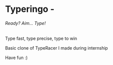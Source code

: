 # Typeringo - 
###### Ready? Aim... Type!

Type fast, type precise, type to win

Basic clone of TypeRacer I made during internship

Have fun :)
